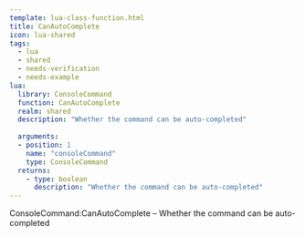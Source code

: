```yaml
---
template: lua-class-function.html
title: CanAutoComplete
icon: lua-shared
tags:
  - lua
  - shared
  - needs-verification
  - needs-example
lua:
  library: ConsoleCommand
  function: CanAutoComplete
  realm: shared
  description: "Whether the command can be auto-completed"
  
  arguments:
  - position: 1
    name: "consoleCommand"
    type: ConsoleCommand
  returns:
    - type: boolean
      description: "Whether the command can be auto-completed"
---
```


<div class="lua__search__keywords">
ConsoleCommand:CanAutoComplete &#x2013; Whether the command can be auto-completed
</div>
